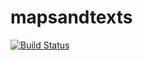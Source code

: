 # mapsandtexts

[![Build Status](https://travis-ci.org/rnathanday/mapsandtexts.svg?branch=master)](https://travis-ci.org/rnathanday/mapsandtexts)

